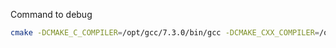 Command to debug
```bash
cmake -DCMAKE_C_COMPILER=/opt/gcc/7.3.0/bin/gcc -DCMAKE_CXX_COMPILER=/opt/gcc/7.3.0/bin/g++ -DCMAKE_BUILD_TYPE=Debug ../..
```
